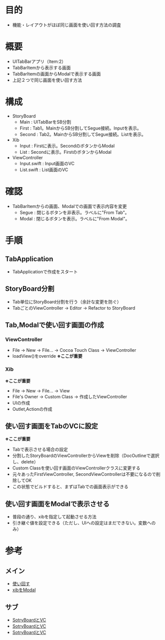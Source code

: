# 目的
- 機能・レイアウトがほぼ同じ画面を使い回す方法の調査


# 概要
- UITabBarアプリ（Item:2）
- TabBarItemから表示する画面
- TabBarItemの画面からModalで表示する画面
- 上記２つで同じ画面を使い回す方法


# 構成
- StoryBoard
  - Main : UITabBarをSB分割
  - First : Tab1。MainからSB分割してSegue接続。Inputを表示。
  - Second : Tab2。MainからSB分割してSegue接続。Listを表示。
- Xib
  - Input : Firstに表示。SecondのボタンからModal
  - List : Secondに表示。FirstのボタンからModal
- ViewController
  - Input.swift : Input画面のVC
  - List.swift : List画面のVC


# 確認
- TabBarItemからの画面、Modalでの画面で表示内容を変更
  - Segue : 閉じるボタンを非表示。ラベルに"From Tab"。
  - Modal : 閉じるボタンを表示。ラベルに"From Modal"。


# 手順
## TabApplication
- TabApplicationで作成をスタート

## StoryBoard分割
- Tab単位にStoryBoard分割を行う（余計な変更を防ぐ）
- TabごとのViewController -> Editor -> Refactor to StoryBoard

## Tab,Modalで使い回す画面の作成
### ViewController
- File -> New -> File... -> Cocoa Touch Class -> ViewController
- loadView()をoverride **※ここが重要**

### Xib
**※ここが重要**
- File -> New -> File... -> View
- File's Owner -> Custom Class -> 作成したViewController
- UIの作成
- Outlet,Actionの作成

## 使い回す画面をTabのVCに設定
**※ここが重要**
- Tabで表示させる場合の設定
- 分割したStoryBoardのViewControllerからViewを削除（DocOutlineで選択し、delete）
- Custom Classを使い回す画面のViewControllerクラスに変更する
- 元々あったFirstViewController, SecondViewControllerは不要になるので削除してOK
- この状態でビルドすると、まずはTabでの画面表示ができる

## 使い回す画面をModalで表示させる
- 普段の通り、xibを指定して起動させる方法
- 引き継ぐ値を設定できる（ただし、UIへの設定はまだできない。変数へのみ）


# 参考
## メイン
- [使い回す](http://techlife.cookpad.com/entry/2015/06/24/190546)
- [xibをModal](http://www.bokukoko.info/entry/2014/11/15/Swift_%E3%81%A7_xib_%E3%81%A7%E3%83%AC%E3%82%A4%E3%82%A2%E3%82%A6%E3%83%88%E3%81%95%E3%82%8C%E3%81%9F%E3%83%A2%E3%83%BC%E3%83%80%E3%83%AB%E3%82%92%E5%87%BA%E3%81%99)

## サブ
- [SotryBoardとVC](http://crossbridge-lab.hatenablog.com/entry/2015/12/14/073000)
- [SotryBoardとVC](http://qiita.com/midori004/items/4a67dc70af582aa91eec)
- [SotryBoardとVC](http://blog.sgr-ksmt.org/2016/05/05/storyboard_instantiatable/)
